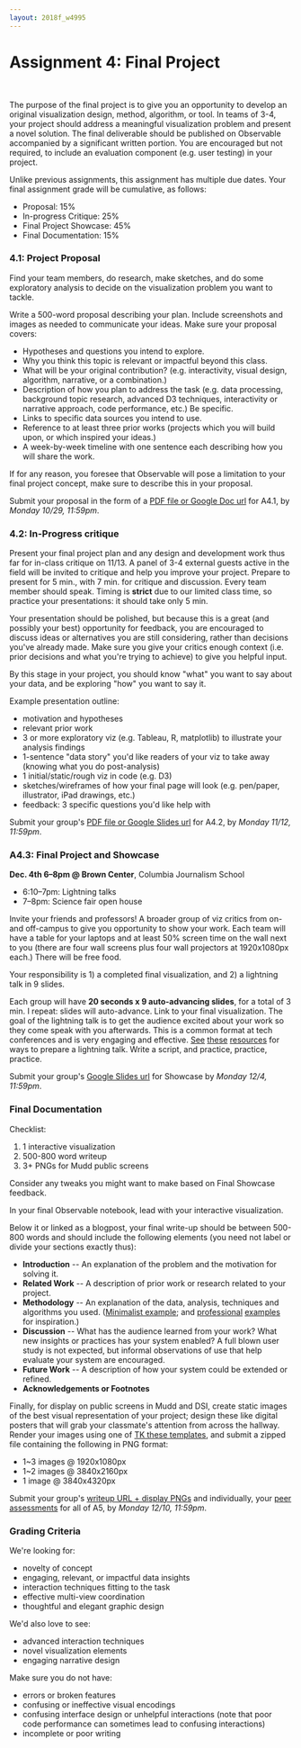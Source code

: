 ```yaml
---
layout: 2018f_w4995
---
```


# Assignment 4: Final Project
<br>

The purpose of the final project is to give you an opportunity to develop an original visualization design, method, algorithm, or tool. In teams of 3-4, your project should address a meaningful visualization problem and present a novel solution. The final deliverable should be published on Observable accompanied by a significant written portion. You are encouraged but not required, to include an evaluation component (e.g. user testing) in your project.

Unlike previous assignments, this assignment has multiple due dates. Your final assignment grade will be cumulative, as follows:

* Proposal: 15%
* In-progress Critique: 25%
* Final Project Showcase: 45%
* Final Documentation: 15%

### 4.1: Project Proposal

Find your team members, do research, make sketches, and do some exploratory analysis to decide on the visualization problem you want to tackle.

Write a 500-word proposal describing your plan. Include screenshots and images as needed to communicate your ideas. Make sure your proposal covers:

-   Hypotheses and questions you intend to explore.
-   Why you think this topic is relevant or impactful beyond this class.
-   What will be your original contribution? (e.g. interactivity, visual design, algorithm, narrative, or a combination.)
-   Description of how you plan to address the task (e.g. data processing, background topic research, advanced D3 techniques, interactivity or narrative approach, code performance, etc.) Be specific.
-   Links to specific data sources you intend to use.
-   Reference to at least three prior works (projects which you will build upon, or which inspired your ideas.)
-   A week-by-week timeline with one sentence each describing how you will share the work.

If for any reason, you foresee that Observable will pose a limitation to your final project concept, make sure to describe this in your proposal.

Submit your proposal in the form of a [PDF file or Google Doc url](https://goo.gl/forms/2GKkP5AnN4afmbRL2) for A4.1, by *Monday 10/29, 11:59pm*.

### 4.2: In-Progress critique

Present your final project plan and any design and development work thus far for in-class critique on 11/13. A panel of 3-4 external guests active in the field will be invited to critique and help you improve your project. Prepare to present for 5 min., with 7 min. for critique and discussion. Every team member should speak. Timing is **strict** due to our limited class time, so practice your presentations: it should take only 5 min.

Your presentation should be polished, but because this is a great (and possibly your best) opportunity for feedback, you are encouraged to discuss ideas or alternatives you are still considering, rather than decisions you've already made. Make sure you give your critics enough context (i.e. prior decisions and what you're trying to achieve) to give you helpful input.

By this stage in your project, you should know "what" you want to say about your data, and be exploring "how" you want to say it.

Example presentation outline:
- motivation and hypotheses
- relevant prior work
- 3 or more exploratory viz (e.g. Tableau, R, matplotlib) to illustrate your analysis findings
- 1-sentence "data story" you'd like readers of your viz to take away (knowing what you do post-analysis)
- 1 initial/static/rough viz in code (e.g. D3)
- sketches/wireframes of how your final page will look (e.g. pen/paper, illustrator, iPad drawings, etc.)
- feedback: 3 specific questions you'd like help with

Submit your group's [PDF file or Google Slides url](https://goo.gl/forms/2GKkP5AnN4afmbRL2) for A4.2, by *Monday 11/12, 11:59pm*.

### A4.3: Final Project and Showcase

**Dec. 4th 6–8pm @ Brown Center**, Columbia Journalism School

- 6:10–7pm: Lightning talks
- 7–8pm: Science fair open house

Invite your friends and professors! A broader group of viz critics from on- and off-campus to give you opportunity to show your work. Each team will have a table for your laptops and at least 50% screen time on the wall next to you (there are four wall screens plus four wall projectors at 1920x1080px each.) There will be free food.

Your responsibility is 1) a completed final visualization, and 2) a lightning talk in 9 slides.

Each group will have **20 seconds x 9 auto-advancing slides**, for a total of 3 min. I repeat: slides will auto-advance. Link to your final visualization. The goal of the lightning talk is to get the audience excited about your work so they come speak with you afterwards. This is a common format at tech conferences and is very engaging and effective. [See](https://software.ac.uk/home/cw11/giving-good-lightning-talk) [these](https://barriebyron.wordpress.com/2013/02/17/so-you-want-to-give-a-lightning-talk/) [resources](http://scottberkun.com/2009/how-to-give-a-great-ignite-talk/) for ways to prepare a lightning talk. Write a script, and practice, practice, practice.

Submit your group's [Google Slides url](https://goo.gl/forms/2GKkP5AnN4afmbRL2) for Showcase by *Monday 12/4, 11:59pm*.

### Final Documentation

Checklist:

1. 1 interactive visualization
2. 500-800 word writeup
3. 3+ PNGs for Mudd public screens

Consider any tweaks you might want to make based on Final Showcase feedback.

In your final Observable notebook, lead with your interactive visualization.

Below it or linked as a blogpost, your final write-up should be between 500-800 words and should include the following elements (you need not label or divide your sections exactly thus):

-   **Introduction** -- An explanation of the problem and the motivation for solving it.
-   **Related Work** -- A description of prior work or research related to your project.
-   **Methodology** -- An explanation of the data, analysis, techniques and algorithms you used. ([Minimalist example](https://pudding.cool/2017/04/beer/); and [professional](https://fivethirtyeight.com/methodology/how-fivethirtyeights-house-and-senate-models-work/) [examples](http://projects.propublica.org/miseducation/methodology) for inspiration.)
-   **Discussion** -- What has the audience learned from your work? What new insights or practices has your system enabled? A full blown user study is not expected, but informal observations of use that help evaluate your system are encouraged.
-   **Future Work** -- A description of how your system could be extended or refined.
-   **Acknowledgements or Footnotes**

Finally, for display on public screens in Mudd and DSI, create static images of the best visual representation of your project; design these like digital posters that will grab your classmate's attention from across the hallway. Render your images using one of [TK these templates](https://courseworks2.columbia.edu/courses/67918/files), and submit a zipped file containing the following in PNG format:

-  1~3 images @ 1920x1080px
-  1~2 images @ 3840x2160px
-  1 image @ 3840x4320px

Submit your group's [writeup URL + display PNGs](https://goo.gl/forms/2GKkP5AnN4afmbRL2) and individually, your [peer assessments](https://goo.gl/forms/YIwbN6nTnEtHZlTD2) for all of A5, by *Monday 12/10, 11:59pm*.

### Grading Criteria

We're looking for:
-  novelty of concept
-  engaging, relevant, or impactful data insights
-  interaction techniques fitting to the task
-  effective multi-view coordination
-  thoughtful and elegant graphic design

We'd also love to see:
-   advanced interaction techniques
-   novel visualization elements
-   engaging narrative design

Make sure you do not have:
-   errors or broken features
-   confusing or ineffective visual encodings
-   confusing interface design or unhelpful interactions (note that poor code performance can sometimes lead to confusing interactions)
-   incomplete or poor writing
